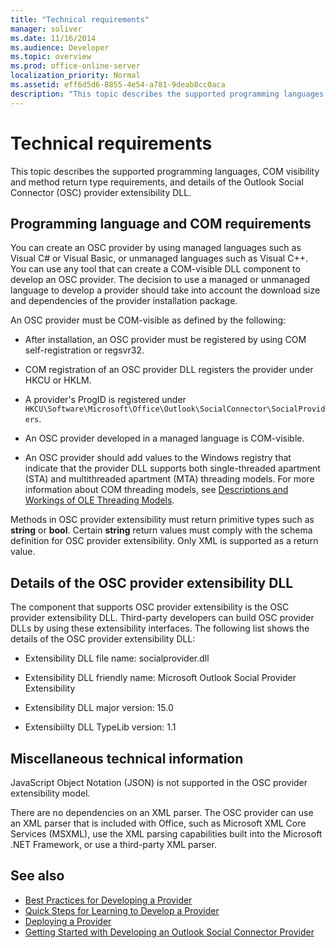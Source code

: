 ```yaml
---
title: "Technical requirements"
manager: soliver
ms.date: 11/16/2014
ms.audience: Developer
ms.topic: overview
ms.prod: office-online-server
localization_priority: Normal
ms.assetid: eff6d5d6-8855-4e54-a781-9deab8cc0aca
description: "This topic describes the supported programming languages, COM visibility and method return type requirements, and details of the Outlook Social Connector (OSC) provider extensibility DLL."
---
```


# Technical requirements

This topic describes the supported programming languages, COM visibility and method return type requirements, and details of the Outlook Social Connector (OSC) provider extensibility DLL. 
  
## Programming language and COM requirements

You can create an OSC provider by using managed languages such as Visual C# or Visual Basic, or unmanaged languages such as Visual C++. You can use any tool that can create a COM-visible DLL component to develop an OSC provider. The decision to use a managed or unmanaged language to develop a provider should take into account the download size and dependencies of the provider installation package.
  
An OSC provider must be COM-visible as defined by the following:
  
- After installation, an OSC provider must be registered by using COM self-registration or regsvr32.
    
- COM registration of an OSC provider DLL registers the provider under HKCU or HKLM. 
    
- A provider's ProgID is registered under  `HKCU\Software\Microsoft\Office\Outlook\SocialConnector\SocialProviders`.
    
- An OSC provider developed in a managed language is COM-visible.
    
- An OSC provider should add values to the Windows registry that indicate that the provider DLL supports both single-threaded apartment (STA) and multithreaded apartment (MTA) threading models. For more information about COM threading models, see [Descriptions and Workings of OLE Threading Models](https://support.microsoft.com/kb/150777).
    
Methods in OSC provider extensibility must return primitive types such as **string** or **bool**. Certain **string** return values must comply with the schema definition for OSC provider extensibility. Only XML is supported as a return value. 
  
## Details of the OSC provider extensibility DLL

The component that supports OSC provider extensibility is the OSC provider extensibility DLL. Third-party developers can build OSC provider DLLs by using these extensibility interfaces. The following list shows the details of the OSC provider extensibility DLL:
  
- Extensibility DLL file name: socialprovider.dll
    
- Extensibility DLL friendly name: Microsoft Outlook Social Provider Extensibility
    
- Extensibility DLL major version: 15.0
    
- Extensibiilty DLL TypeLib version: 1.1
    
## Miscellaneous technical information

JavaScript Object Notation (JSON) is not supported in the OSC provider extensibility model.
  
There are no dependencies on an XML parser. The OSC provider can use an XML parser that is included with Office, such as Microsoft XML Core Services (MSXML), use the XML parsing capabilities built into the Microsoft .NET Framework, or use a third-party XML parser. 
  
## See also

- [Best Practices for Developing a Provider](best-practices-for-developing-a-provider.md)  
- [Quick Steps for Learning to Develop a Provider](quick-steps-for-learning-to-develop-a-provider.md)
- [Deploying a Provider](deploying-a-provider.md)  
- [Getting Started with Developing an Outlook Social Connector Provider](getting-started-with-developing-an-outlook-social-connector-provider.md)

